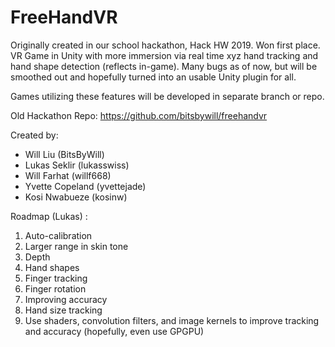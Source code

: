 # FreeHandVR

Originally created in our school hackathon, Hack HW 2019.  Won first place.
VR Game in Unity with more immersion via real time xyz hand tracking and hand shape detection (reflects in-game).
Many bugs as of now, but will be smoothed out and hopefully turned into an usable Unity plugin for all.

Games utilizing these features will be developed in separate branch or repo.

Old Hackathon Repo: https://github.com/bitsbywill/freehandvr

Created by:
* Will Liu (BitsByWill)
* Lukas Seklir (lukasswiss)
* Will Farhat (willf668)
* Yvette Copeland (yvettejade)
* Kosi Nwabueze (kosinw)

Roadmap (Lukas)
:

1. Auto-calibration
2. Larger range in skin tone
3. Depth
4. Hand shapes
5. Finger tracking
6. Finger rotation
7. Improving accuracy
8. Hand size tracking
9. Use shaders, convolution filters, and image kernels to improve tracking and accuracy (hopefully, even use GPGPU)
